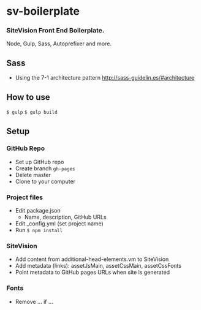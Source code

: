 # sv-boilerplate

### SiteVision Front End Boilerplate. 

Node, Gulp, Sass, Autoprefixer and more.


## Sass 

- Using the 7-1 architecture pattern 
http://sass-guidelin.es/#architecture


## How to use

`$ gulp`
`$ gulp build`


## Setup

### GitHub Repo

- Set up GitHub repo
- Create branch `gh-pages`
- Delete master
- Clone to your computer

### Project files

- Edit package.json
    - Name, description, GitHub URLs
- Edit _config.yml (set project name)
- Run `$ npm install`


### SiteVision

- Add content from additional-head-elements.vm to SiteVision
- Add metadata (links): assetJsMain, assetCssMain, assetCssFonts
- Point metadata to GitHub pages URLs when site is generated



### Fonts

- Remove ... if ...

